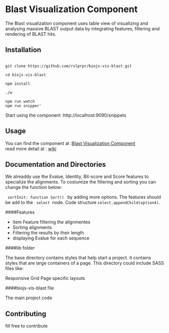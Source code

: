 
# Blast Visualization Component

The Blast visualization component uses table view of visualizing and analysing massive BLAST output data by integrating features, filtering and rendering of BLAST hits.

## Installation

<code>
git clone https://github.com/rslprpr/biojs-vis-blast.git <br>
cd biojs-vis-blast <br>
npm install<br>
./w <br>
npm run watch
npm run snipper'
</code>

Start using the component :http://localhost:9090/snippets


## Usage

You can find the component at :[Blast Visualization Component](http://blast.biojs.de) <br>
read more detail at : [wiki](https://github.com/rslprpr/biojs-vis-blast/wiki)


## Documentation and Directories

We alreaddy use the Evalue, Identity, Bit-score and Score features to specialize the alignments. To costumize the filtering and sorting you can change the function below:

<code> sortInit: function Sort() </code>
by adding more options. The features should be add to the <code> select </code>node. Code structure <code>select.appendChild(option4)</code>.


####Features

* item Feature filtering the alignmentes
* Sorting alignments
* Filtering the results by their length
* displaying Evalue for each sequence

####lib folder

The base directory contains styles that help start a project. It contains styles that are large containers of a page. This directory could include SASS files like:

Responsive Grid
Page specific layouts

####biojs-vis-blast file

The main project code



## Contributing

fill free to contribute

